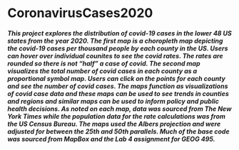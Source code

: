 # CoronavirusCases2020

##### This project explores the distribution of covid-19 cases in the lower 48 US states from the year 2020. The first map is a choropleth map depicting the covid-19 cases per thousand people by each county in the US. Users can hover over individual counites to see the covid rates. The rates are rounded so there is not “half” a case of covid. The second map visualizes the total number of covid cases in each county as a proportional symbol map. Users can click on the points for each county and see the number of covid cases. The maps function as visualizations of covid case data and these maps can be used to see trends in counties and regions and similar maps can be used to inform policy and public health decisions. As noted on each map, data was sourced from The New York Times while the population data for the rate calculations was from the US Census Bureau. The maps used the Albers projection and were adjusted for between the 25th and 50th parallels. Much of the base code was sourced from MapBox and the Lab 4 assignment for GEOG 495. 